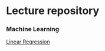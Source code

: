 # Lecture repository 

### **Machine Learning**

   [Linear Regression](http://nbviewer.jupyter.org/github/stanimman/Lectures/blob/0aa43e3b9d7d2bfd7e86da4bfb44a879e4e8cb8e/Linear_regression_Code.ipynb)



